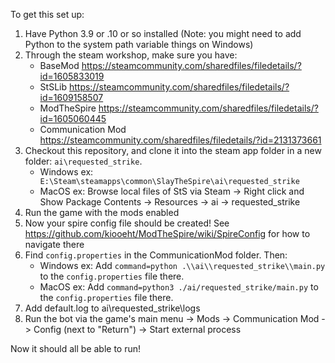 To get this set up:

1) Have Python 3.9 or .10 or so installed (Note: you might need to add Python to the system path variable things on Windows)
2) Through the steam workshop, make sure you have:
    - BaseMod https://steamcommunity.com/sharedfiles/filedetails/?id=1605833019
    - StSLib https://steamcommunity.com/sharedfiles/filedetails/?id=1609158507
    - ModTheSpire https://steamcommunity.com/sharedfiles/filedetails/?id=1605060445
    - Communication Mod https://steamcommunity.com/sharedfiles/filedetails/?id=2131373661
3) Checkout this repository, and clone it into the steam app folder in a new folder: `ai\requested_strike`.
    - Windows ex: ` E:\Steam\steamapps\common\SlayTheSpire\ai\requested_strike`
    - MacOS ex: Browse local files of StS via Steam -> Right click and Show Package Contents -> Resources -> ai -> requested_strike
4) Run the game with the mods enabled
5) Now your spire config file should be created! See https://github.com/kiooeht/ModTheSpire/wiki/SpireConfig for how to navigate there
6) Find `config.properties` in the CommunicationMod folder. Then:
    - Windows ex: Add `command=python .\\ai\\requested_strike\\main.py` to the `config.properties` file there.
    - MacOS ex: Add `command=python3 ./ai/requested_strike/main.py` to the `config.properties` file there.
7) Add default.log to ai\requested_strike\logs 
8) Run the bot via the game's main menu -> Mods -> Communication Mod -> Config (next to "Return") -> Start external process

Now it should all be able to run!
